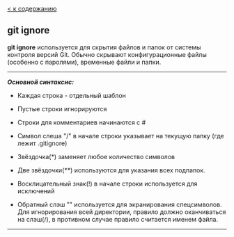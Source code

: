 [< к содержанию](../readme.md)
 
 ## git ignore

 **git ignore** используется для скрытия файлов и папок от системы контроля версий Git. Обычно скрывают конфигурационные файлы (особенно с паролями), временные файли и папки. 

----

 ***Основной синтаксис:***

- Каждая строка - отдельный шаблон

- Пустые строки игнорируются
- Строки для комментариев начинаются с #
- Символ слеша "/" в начале строки указывает на текущую папку (где лежит .gitignore)
- Звёздочка(*) заменяет любое количество символов
- Две звёздочки(**) используются для указания всех подпапок.
- Восклицательный знак(!) в начале строки используется для исключений
- Обратный слэш "\" используется для экранирования спецсимволов. Для игнорирования всей директории, правило должно оканчиваться на слэш(/), в противном случае правило считается именем файла.

---
